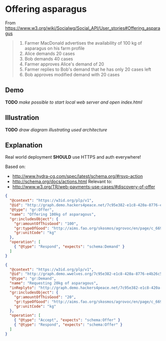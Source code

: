 # Offering asparagus

From https://www.w3.org/wiki/Socialwg/Social_API/User_stories#Offering_asparagus

> 1. Farmer MacDonald advertises the availability of 100 kg of asparagus on his farm profile
> 2. Alice demands 20 cases
> 3. Bob demands 40 cases
> 4. Farmer approves Alice's demand of 20
> 5. Farmer replies to Bob's demand that he has only 20 cases left
> 6. Bob approves modified demand with 20 cases

## Demo

**TODO** *make possible to start local web server and open index.html*


## Illustration

**TODO** *draw diagram illustrating used architecture*

## Explanation

Real world deployment **SHOULD** use HTTPS and auth everywhere!

Based on:
* http://www.hydra-cg.com/spec/latest/schema.org/#rsvp-action
* http://schema.org/docs/actions.html
Relevant to:
*  http://www.w3.org/TR/web-payments-use-cases/#discovery-of-offer

```json
{
  "@context": "https://w3id.org/plp/v1",
  "@id": "http://graph.demo.hackers4peace.net/7c95e382-e1c8-420a-8776-e4b26c58347a",
  "@type": "gr:Offer",
  "name": "Offering 100kg of asparagous",
  "gr:includesObject": {
    "gr:amountOfThisGood": "100",
    "gr:typeOfGood": "http://aims.fao.org/skosmos/agrovoc/en/page/c_669",
    "gr:unitCode": "kg"
  },
  "operation": [
    { "@type": "Respond", "expects": "schema:Demand" }
  ]
}
```

```json
{
  "@context": "https://w3id.org/plp/v1",
  "@id": "http://graph.demo.wwelves.org/7c95e382-e1c8-420a-8776-e4b26c58347a",
  "@type": "gr:Demand",
  "name": "Requesting 20kg of asparagous",
  "inReplyto": "http://graph.demo.hackers4peace.net/7c95e382-e1c8-420a-8776-e4b26c58347a",
  "gr:includesObject": {
    "gr:amountOfThisGood": "20",
    "gr:typeOfGood": "http://aims.fao.org/skosmos/agrovoc/en/page/c_669",
    "gr:unitCode": "kg"
  },
  "operation": [
    { "@type": "Accept", "expects": "schema:Offer" }
    { "@type": "Respond", "expects": "schema:Offer" }
  ]
}
```
